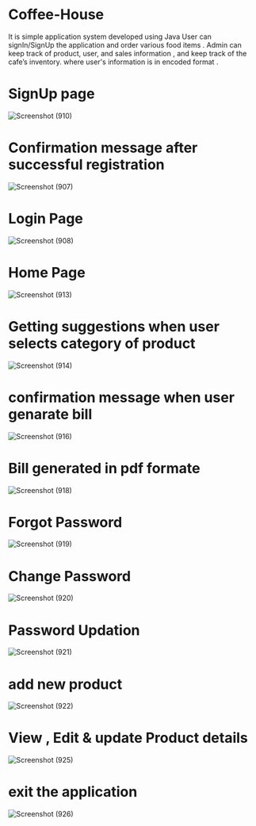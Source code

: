 # Coffee-House 
It is simple application system developed  using Java  User can signIn/SignUp the application and order various food items .
Admin can keep track of product, user, and sales information , and keep track of the cafe’s inventory. where user's information is in encoded format .

# SignUp page
![Screenshot (910)](https://user-images.githubusercontent.com/88956395/188107539-ee196e63-332a-409d-bf07-7bd1d1224f7a.png)

# Confirmation message after successful registration 
![Screenshot (907)](https://user-images.githubusercontent.com/88956395/188107396-ab33bfc4-a036-455c-8f50-c9856909e58a.png)

# Login Page
![Screenshot (908)](https://user-images.githubusercontent.com/88956395/188107452-47235031-ebc2-451b-9973-29aba7fb3393.png)

# Home Page
![Screenshot (913)](https://user-images.githubusercontent.com/88956395/188107691-cbc3bf3f-1813-4a75-af79-42bdfd2a59ee.png)
# Getting suggestions when user selects category of product
![Screenshot (914)](https://user-images.githubusercontent.com/88956395/188107936-1cb24d2f-b9a0-4d7c-9949-c5d1cda105be.png)

# confirmation message when user genarate bill
![Screenshot (916)](https://user-images.githubusercontent.com/88956395/188108174-dddca432-9044-478a-9d6b-f5083736950e.png)

# Bill generated in pdf formate
![Screenshot (918)](https://user-images.githubusercontent.com/88956395/188108522-0c7c64a7-724b-4eb2-9f3c-fac408c31b54.png)

# Forgot Password
![Screenshot (919)](https://user-images.githubusercontent.com/88956395/188110397-847ccb0c-0ee1-4a2d-8633-ab96dfd3007d.png)

# Change Password
![Screenshot (920)](https://user-images.githubusercontent.com/88956395/188112901-51a31b5a-b96b-48f7-ab00-60465f60d4a6.png)

# Password Updation
![Screenshot (921)](https://user-images.githubusercontent.com/88956395/188112915-ffb34fcd-2763-4eaf-a743-c44329f69bc2.png)

# add new product
![Screenshot (922)](https://user-images.githubusercontent.com/88956395/188113863-609164d1-a6cc-4453-a173-8385a8359a78.png)

# View , Edit & update Product details
![Screenshot (925)](https://user-images.githubusercontent.com/88956395/188113804-964b345e-687c-466c-bc3c-1150499abaa8.png)

# exit the application 
![Screenshot (926)](https://user-images.githubusercontent.com/88956395/188114158-d9940312-8ecf-4322-a582-35c85f5b1a7d.png)


